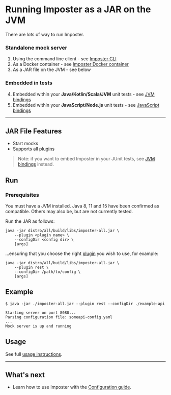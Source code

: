 # Running Imposter as a JAR on the JVM

There are lots of way to run Imposter.

### Standalone mock server

1. Using the command line client - see [Imposter CLI](./run_imposter_cli.md)
2. As a Docker container - see [Imposter Docker container](./run_imposter_docker.md)
3. As a JAR file on the JVM - see below

### Embedded in tests

4. Embedded within your **Java/Kotlin/Scala/JVM** unit tests - see [JVM bindings](../distro/embedded/README.md) 
5. Embedded within your **JavaScript/Node.js** unit tests - see [JavaScript bindings](https://github.com/gatehill/imposter-js) 

---

## JAR File Features

- Start mocks
- Supports all [plugins](./features_plugins.md)

> Note: if you want to embed Imposter in your JUnit tests, see [JVM bindings](../distro/embedded/README.md) instead.

## Run

### Prerequisites

You must have a JVM installed. Java 8, 11 and 15 have been confirmed as compatible. Others may also be, but are not currently tested.

Run the JAR as follows:

    java -jar distro/all/build/libs/imposter-all.jar \
        --plugin <plugin name> \
        --configDir <config dir> \
        [args]

...ensuring that you choose the right [plugin](./features_plugins.md) you wish to use, for example:

    java -jar distro/all/build/libs/imposter-all.jar \
        --plugin rest \
        --configDir /path/to/config \
        [args]

## Example

```shell
$ java -jar ./imposter-all.jar --plugin rest --configDir ./example-api

Starting server on port 8080...
Parsing configuration file: someapi-config.yaml
...
Mock server is up and running
```

## Usage

See full [usage instructions](./usage.md).

---

## What's next

- Learn how to use Imposter with the [Configuration guide](configuration.md).
